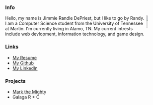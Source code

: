 ### Info
<img align="right" width="10%" src="https://jimrdepr.github.io/me.jpeg"> 
Hello, my name is Jimmie Randle DePriest, but I like to go by Randy. 
I am a Computer Science student from the University of Tennessee at Martin.
I'm currently living in Alamo, TN.
My current intrests include web devlopment, information technology, and game design.

### Links
- [My Resume](https://jimrdepr.github.io/Resume.pdf)
- [My Github](https://github.com/jimrdepr)
- [My LinkedIn](https://linkedin.com/in/randy-depriest-674678220/)


### Projects
- [Mark the Mighty](https://jimrdepr.github.io/mark-the-mighty)
- Galaga R + C
